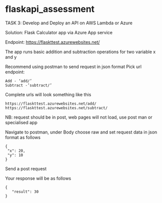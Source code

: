 # flaskapi_assessment
TASK 3: Develop and Deploy an API on AWS Lambda or Azure

Solution: Flask Calculator app via Azure App service


Endpoint: https://flaskttest.azurewebsites.net/

The app runs basic addition and subtraction operations for two variable x and y

Recommend using postman to send request in json format
Pick url endpoint:

	Add - ‘add/’
	Subtract -’subtract/’

Complete urls will look something like this

	https://flaskttest.azurewebsites.net/add/
	https://flaskttest.azurewebsites.net/subtract/

 NB: request should be in post, web pages will not load, use post man or specialised app


Navigate to postman, under Body choose raw and set request data in json format as follows

	{
	 "x": 20,
	 "y": 10
	}

Send  a post request

Your response will be as follows

	{
	   "result": 30
	}
